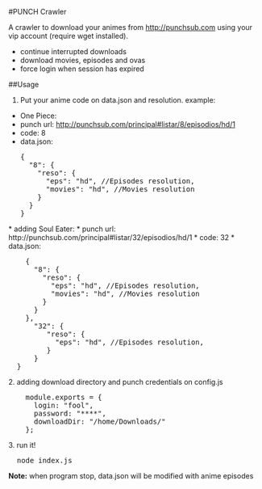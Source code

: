#PUNCH Crawler

A crawler to download your animes from http://punchsub.com using your vip account (require wget installed).

* continue interrupted downloads
* download movies, episodes and ovas
* force login when session has expired

##Usage

1. Put your anime code on data.json and resolution. example:

  * One Piece:
  * punch url: http://punchsub.com/principal#listar/8/episodios/hd/1
  * code: 8
  * data.json:
    <pre>
    {
      "8": {
        "reso": {
          "eps": "hd", //Episodes resolution,
          "movies": "hd", //Movies resolution
        }
      }
    }
  </pre>
  * adding Soul Eater:
  * punch url: http://punchsub.com/principal#listar/32/episodios/hd/1
  * code: 32
  * data.json:
    <pre>
    {
      "8": {
        "reso": {
          "eps": "hd", //Episodes resolution,
          "movies": "hd", //Movies resolution
        }
      }
    },
      "32": {
         "reso": {
           "eps": "hd", //Episodes resolution,
         }
      }
  }
</pre>
2. adding download directory and punch credentials on config.js
<pre>
    module.exports = {
      login: "fool",
      password: "****",
      downloadDir: "/home/Downloads/"
    };
</pre>
3. run it!
<pre>
  node index.js
</pre>

**Note:** when program stop, data.json will be modified with anime episodes
